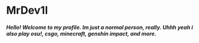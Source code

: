 # MrDev1l
##### Hello! Welcome to my profile. Im just a normal person, really. Uhhh yeah i also play osu!, csgo, minecraft, genshin impact, and more.
